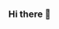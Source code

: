 ### Hi there 👋

<!--
**BAderinto/BAderinto** is a ✨ _special_ ✨ repository because its `README.md` (this file) appears on your GitHub profile.


title: "Bilikisu Wunmi Aderinto"
image: "profile.jpg"
links:
  - label: LinkedIn
    url: "https://www.linkedin.com/in/bilikisuaderinto/"
  - label: Twitter
    url: "https://twitter.com/qbwoa"
  - label: GitHub
    url: "https://github.com/BAderinto"
  - label: Email
    url: "mailto:bilqiiswunmi@email.com"
output:
  postcards::trestles
---
 
## Bio

I am Bilikisu Wunmi Aderinto, Business data Analyst at Business Data Laboratory, Abuja, Nigeria.

## Education

**University of Liverpool, Liverpool** | Liverpool, UK

M.Sc. in Information Technology(Software Engineering) | September 2009 - May 2012

**University of Ilorin, Ilorin** | Kwara State, NGR

B.Sc. in Industrial Chemistry | September 1996 - May 2001

## Experience

**Business Data Laboratory** | Principal Investigator | January 2019 - Present

**Global Infosystems Consulting Limited** | Business Analyst | May 2010 – March 2019
**Global Infosystems Consulting Limited** | Sharepoint Developer | May 2008 – May 2010
**Quanteq Technology Services Limited** | Business Analyst | May 2007 - May 2008

